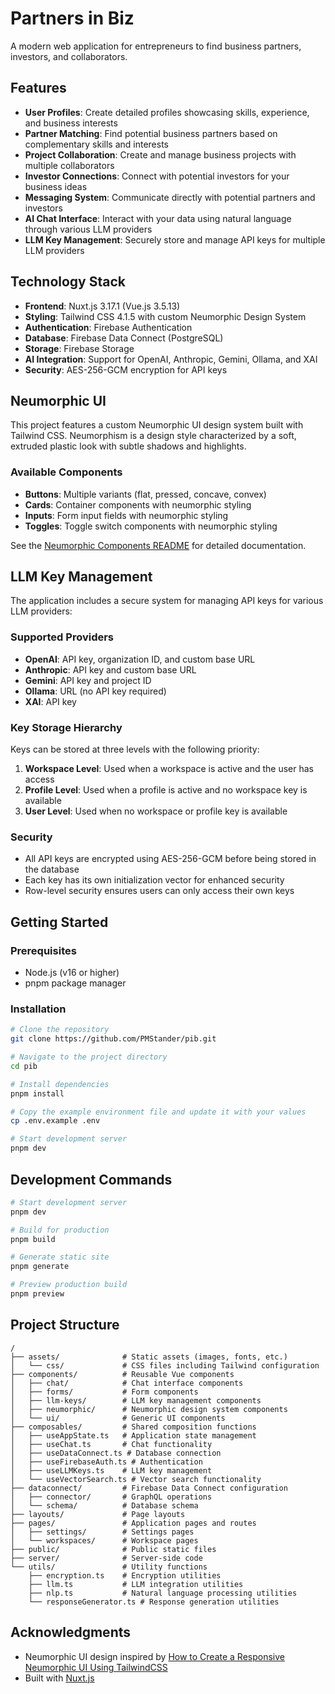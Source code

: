 # Partners in Biz

A modern web application for entrepreneurs to find business partners, investors, and collaborators.

## Features

- **User Profiles**: Create detailed profiles showcasing skills, experience, and business interests
- **Partner Matching**: Find potential business partners based on complementary skills and interests
- **Project Collaboration**: Create and manage business projects with multiple collaborators
- **Investor Connections**: Connect with potential investors for your business ideas
- **Messaging System**: Communicate directly with potential partners and investors
- **AI Chat Interface**: Interact with your data using natural language through various LLM providers
- **LLM Key Management**: Securely store and manage API keys for multiple LLM providers

## Technology Stack

- **Frontend**: Nuxt.js 3.17.1 (Vue.js 3.5.13)
- **Styling**: Tailwind CSS 4.1.5 with custom Neumorphic Design System
- **Authentication**: Firebase Authentication
- **Database**: Firebase Data Connect (PostgreSQL)
- **Storage**: Firebase Storage
- **AI Integration**: Support for OpenAI, Anthropic, Gemini, Ollama, and XAI
- **Security**: AES-256-GCM encryption for API keys

## Neumorphic UI

This project features a custom Neumorphic UI design system built with Tailwind CSS. Neumorphism is a design style characterized by a soft, extruded plastic look with subtle shadows and highlights.

### Available Components

- **Buttons**: Multiple variants (flat, pressed, concave, convex)
- **Cards**: Container components with neumorphic styling
- **Inputs**: Form input fields with neumorphic styling
- **Toggles**: Toggle switch components with neumorphic styling

See the [Neumorphic Components README](components/neumorphic/README.md) for detailed documentation.

## LLM Key Management

The application includes a secure system for managing API keys for various LLM providers:

### Supported Providers

- **OpenAI**: API key, organization ID, and custom base URL
- **Anthropic**: API key and custom base URL
- **Gemini**: API key and project ID
- **Ollama**: URL (no API key required)
- **XAI**: API key

### Key Storage Hierarchy

Keys can be stored at three levels with the following priority:

1. **Workspace Level**: Used when a workspace is active and the user has access
2. **Profile Level**: Used when a profile is active and no workspace key is available
3. **User Level**: Used when no workspace or profile key is available

### Security

- All API keys are encrypted using AES-256-GCM before being stored in the database
- Each key has its own initialization vector for enhanced security
- Row-level security ensures users can only access their own keys

## Getting Started

### Prerequisites

- Node.js (v16 or higher)
- pnpm package manager

### Installation

```bash
# Clone the repository
git clone https://github.com/PMStander/pib.git

# Navigate to the project directory
cd pib

# Install dependencies
pnpm install

# Copy the example environment file and update it with your values
cp .env.example .env

# Start development server
pnpm dev
```

## Development Commands

```bash
# Start development server
pnpm dev

# Build for production
pnpm build

# Generate static site
pnpm generate

# Preview production build
pnpm preview
```

## Project Structure

```
/
├── assets/              # Static assets (images, fonts, etc.)
│   └── css/             # CSS files including Tailwind configuration
├── components/          # Reusable Vue components
│   ├── chat/            # Chat interface components
│   ├── forms/           # Form components
│   ├── llm-keys/        # LLM key management components
│   ├── neumorphic/      # Neumorphic design system components
│   └── ui/              # Generic UI components
├── composables/         # Shared composition functions
│   ├── useAppState.ts   # Application state management
│   ├── useChat.ts       # Chat functionality
│   ├── useDataConnect.ts # Database connection
│   ├── useFirebaseAuth.ts # Authentication
│   ├── useLLMKeys.ts    # LLM key management
│   └── useVectorSearch.ts # Vector search functionality
├── dataconnect/         # Firebase Data Connect configuration
│   ├── connector/       # GraphQL operations
│   └── schema/          # Database schema
├── layouts/             # Page layouts
├── pages/               # Application pages and routes
│   ├── settings/        # Settings pages
│   └── workspaces/      # Workspace pages
├── public/              # Public static files
├── server/              # Server-side code
└── utils/               # Utility functions
    ├── encryption.ts    # Encryption utilities
    ├── llm.ts           # LLM integration utilities
    ├── nlp.ts           # Natural language processing utilities
    └── responseGenerator.ts # Response generation utilities
```

## Acknowledgments

- Neumorphic UI design inspired by [How to Create a Responsive Neumorphic UI Using TailwindCSS](https://dev.to/mbianoubradon/how-to-create-a-responsive-neumorphic-ui-using-tailwindcss-47c7)
- Built with [Nuxt.js](https://nuxt.com/docs/getting-started/introduction)
